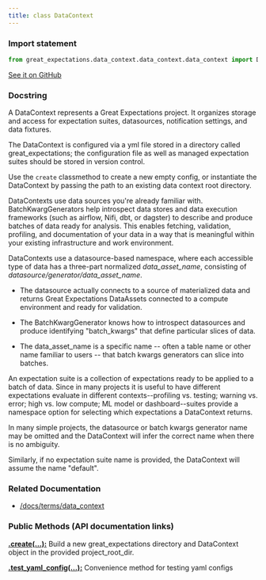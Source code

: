 ```yaml
---
title: class DataContext
---
```

### Import statement

```python
from great_expectations.data_context.data_context.data_context import DataContext
```

[See it on GitHub](https://github.com/great-expectations/great_expectations/blob/develop/great_expectations/data_context/data_context/data_context.py)

### Docstring

A DataContext represents a Great Expectations project. It organizes storage and access for
expectation suites, datasources, notification settings, and data fixtures.

The DataContext is configured via a yml file stored in a directory called great_expectations; the configuration file
as well as managed expectation suites should be stored in version control.

Use the `create` classmethod to create a new empty config, or instantiate the DataContext
by passing the path to an existing data context root directory.

DataContexts use data sources you're already familiar with. BatchKwargGenerators help introspect data stores and data execution
frameworks (such as airflow, Nifi, dbt, or dagster) to describe and produce batches of data ready for analysis. This
enables fetching, validation, profiling, and documentation of  your data in a way that is meaningful within your
existing infrastructure and work environment.

DataContexts use a datasource-based namespace, where each accessible type of data has a three-part
normalized *data_asset_name*, consisting of *datasource/generator/data_asset_name*.

- The datasource actually connects to a source of materialized data and returns Great Expectations DataAssets       connected to a compute environment and ready for validation.

- The BatchKwargGenerator knows how to introspect datasources and produce identifying "batch_kwargs" that define       particular slices of data.

- The data_asset_name is a specific name -- often a table name or other name familiar to users -- that       batch kwargs generators can slice into batches.

An expectation suite is a collection of expectations ready to be applied to a batch of data. Since
in many projects it is useful to have different expectations evaluate in different contexts--profiling
vs. testing; warning vs. error; high vs. low compute; ML model or dashboard--suites provide a namespace
option for selecting which expectations a DataContext returns.

In many simple projects, the datasource or batch kwargs generator name may be omitted and the DataContext will infer
the correct name when there is no ambiguity.

Similarly, if no expectation suite name is provided, the DataContext will assume the name "default".







### Related Documentation
- [/docs/terms/data_context](/docs/terms/data_context)

### Public Methods (API documentation links)



**[.create(...):](/docs/api_docs/methods/great_expectations-data_context-data_context-data_context-DataContext-create)** Build a new great_expectations directory and DataContext object in the provided project_root_dir.


**[.test_yaml_config(...):](/docs/api_docs/methods/great_expectations-data_context-data_context-data_context-DataContext-test_yaml_config)** Convenience method for testing yaml configs